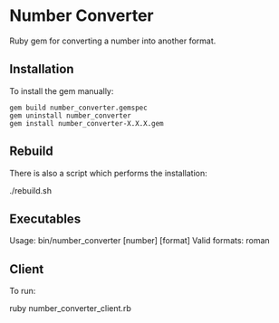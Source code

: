 # Number Converter

Ruby gem for converting a number into another format.

## Installation

To install the gem manually:

    gem build number_converter.gemspec
    gem uninstall number_converter
    gem install number_converter-X.X.X.gem

## Rebuild

There is also a script which performs the installation:

  ./rebuild.sh

## Executables

Usage:
  bin/number_converter [number] [format]
Valid formats:
  roman


## Client

To run:

  ruby number_converter_client.rb